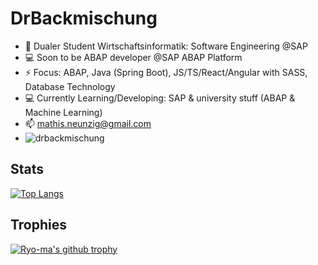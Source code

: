 # DrBackmischung 

- 🔭 Dualer Student Wirtschaftsinformatik: Software Engineering @SAP
- 💻 Soon to be ABAP developer @SAP ABAP Platform
- ⚡ Focus: ABAP, Java (Spring Boot), JS/TS/React/Angular with SASS, Database Technology
- 💻 Currently Learning/Developing: SAP & university stuff (ABAP & Machine Learning)
- 📫 mathis.neunzig@gmail.com
- <img src="https://komarev.com/ghpvc/?username=drbackmischung&label=Profile%20views&color=0e75b6&style=flat" alt="drbackmischung" />

## Stats

<!--
**DrBackmischung/DrBackmischung** is a ✨ _special_ ✨ repository because its `README.md` (this file) appears on your GitHub profile.

Here are some ideas to get you started:

-->

[![Top Langs](https://github-readme-stats.vercel.app/api/top-langs/?username=DrBackmischung&langs_count=10)](https://github.com/anuraghazra/github-readme-stats)

## Trophies
[![Ryo-ma's github trophy](https://github-profile-trophy.vercel.app/?username=DrBackmischung&row=1)](https://github.com/ryo-ma/github-profile-trophy)
